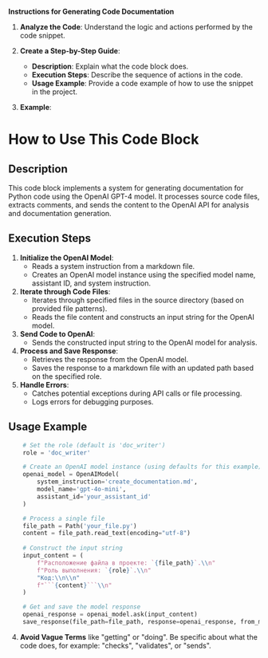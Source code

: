 **Instructions for Generating Code Documentation**

1. **Analyze the Code**: Understand the logic and actions performed by the code snippet.

2. **Create a Step-by-Step Guide**:
    - **Description**: Explain what the code block does.
    - **Execution Steps**: Describe the sequence of actions in the code.
    - **Usage Example**: Provide a code example of how to use the snippet in the project.

3. **Example**:

How to Use This Code Block
=========================================================================================

Description
-------------------------
This code block implements a system for generating documentation for Python code using the OpenAI GPT-4 model. It processes source code files, extracts comments, and sends the content to the OpenAI API for analysis and documentation generation.

Execution Steps
-------------------------
1. **Initialize the OpenAI Model**: 
    - Reads a system instruction from a markdown file.
    - Creates an OpenAI model instance using the specified model name, assistant ID, and system instruction.
2. **Iterate through Code Files**: 
    - Iterates through specified files in the source directory (based on provided file patterns).
    - Reads the file content and constructs an input string for the OpenAI model.
3. **Send Code to OpenAI**: 
    - Sends the constructed input string to the OpenAI model for analysis.
4. **Process and Save Response**: 
    - Retrieves the response from the OpenAI model.
    - Saves the response to a markdown file with an updated path based on the specified role.
5. **Handle Errors**: 
    - Catches potential exceptions during API calls or file processing.
    - Logs errors for debugging purposes.

Usage Example
-------------------------

```python
    # Set the role (default is 'doc_writer')
    role = 'doc_writer'

    # Create an OpenAI model instance (using defaults for this example)
    openai_model = OpenAIModel(
        system_instruction='create_documentation.md', 
        model_name='gpt-4o-mini',
        assistant_id='your_assistant_id'
    )

    # Process a single file
    file_path = Path('your_file.py')
    content = file_path.read_text(encoding="utf-8")
    
    # Construct the input string
    input_content = (
        f"Расположение файла в проекте: `{file_path}`.\\n"
        f"Роль выполнения: `{role}`.\\n"
        "Код:\\n\\n"
        f"```{content}```\\n"
    )

    # Get and save the model response
    openai_response = openai_model.ask(input_content)
    save_response(file_path=file_path, response=openai_response, from_model='openai')
```

4. **Avoid Vague Terms** like "getting" or "doing". Be specific about what the code does, for example: "checks", "validates", or "sends".
